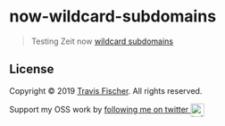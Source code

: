 # now-wildcard-subdomains

> Testing Zeit now [wildcard subdomains](https://zeit.co/blog/wildcard-domains)

## License

Copyright © 2019 [Travis Fischer](https://transitivebullsh.it). All rights reserved.

Support my OSS work by <a href="https://twitter.com/transitive_bs">following me on twitter <img src="https://storage.googleapis.com/saasify-assets/twitter-logo.svg" alt="twitter" height="24px" align="center"></a>
